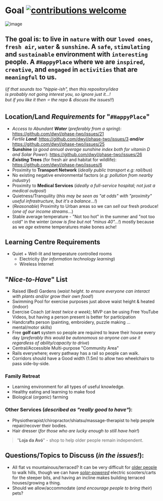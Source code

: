 # Goal [![contributions welcome](https://img.shields.io/badge/contributions-welcome-brightgreen.svg?style=flat)](https://github.com/dwyl/phase-two/issues)


![image](https://cloud.githubusercontent.com/assets/194400/21752678/9f63432c-d5d4-11e6-84ad-4b2997d9bcb3.png)

## The goal is: to live in `nature` with our `loved ones`, `fresh air`, `water` & `sunshine`. A `safe`, `stimulating` and `sustainable` environment with `interesting` people. A `#HappyPlace` where we are `inspired`, `creative`, and `engaged` in `activities` that are `meaningful` to us.

(_if that sounds too "hippie-ish", then this repository/idea  
  is probably not going interest you, so ignore just it...!  
  but if you like it then :star: the repo & discuss the issues!!_)

## **Location**/**Land** ***Requirements*** for "`#HappyPlace`"

+ _Access to Abundant_ ***Water*** (_preferably from a spring_): https://github.com/dwyl/phase-two/issues/21
+ _Fertile_ ***Land***: https://github.com/dwyl/phase-two/issues/3 ***and/or*** https://github.com/dwyl/phase-two/issues/25
+ **Sunshine** (_a good annual average sunshine index both for vitamin D and Solar Power_): https://github.com/dwyl/phase-two/issues/26
+ **_Existing_ Trees** (for fresh air and habitat for wildlife): https://github.com/dwyl/phase-two/issues/6
+ Proximity to **Transport Network** (_ideally public transport e.g: rail/bus_)
+ No existing negative environmental factors (_e.g: pollution from nearby industry_)
+ Proximity to **Medical Services** (_ideally a full-service hospital; not just a medical outpost_)
+ Quietness/Tranquility (_this may be seen as "at odds" with "proximity" useful infrastructure, but it's a balance...!_)
+ (_Reasonable_) Proximity to Urban areas so we can _sell_ our fresh produce! (_one of our income streams_...)
+ Stable average temperature - "Not too hot" in the summer and "not too cold" in the winter (_snow is fine but not "minus 40"...!_)
mostly because as we _age_ extreme temperatures make bones ache!


## **Learning Centre** Requirements

+ Quiet + Well-lit and temperature controlled rooms
  + Electricity (_for information technology learning_)
  + Wireless Internet

## "_Nice-to-Have_" List

+ Raised (Bed) Gardens (_waist height. to ensure everyone can interact with plants and/or grow their own food!_)
+ Swimming Pool for exercise purposes just above waist height & heated (indoor)
+ Exercise Coach (_at least twice a week_); MVP can be using Free YouTube Videos, but having a person present is better for participation
+ Handcrafts person (painting, embroidery, puzzle making ... mental/motor skills)
+ Free **golf cart** system so people are required to leave their house every day (_preferably this would be autonomous so anyone can use it regardless of ability/capacity to drive_)
+ Central/Accessible Multi-purpose "Community Area"
+ Rails everywhere; every pathway has a rail so people can walk.
+ Corridors should have a Good width (1.5m) to allow two wheelchairs to pass side-by-side.

### Family Retreat

+ Learning environment for all types of useful knowledge.
+ Healthy eating and learning to make food
+ Biological (_organic_) farming

### Other Services (_described as "really good to have"_):

+ Physiotherapist/chiropractor/shiatsu/massage-therapist to help people repair/recover their bodies.
+ Hair dresser (_for those who are lucky enough to still have hair!_)

> "**Loja da Avó**" - shop to help older people remain independent.


## Questions/Topics to Discuss (_in the issues!_):

+ All flat vs mountainous/terraced? It can be very difficult for [older people](https://youtu.be/0dsS6Znhw5M)
to walk hills, though we can have [_solar-powered_](https://github.com/dwyl/phase-two/issues/7)
electric scooters/carts for the steeper bits,
and having an incline makes building terraced houses/growing a thing.
+ Should we allow/accommodate (_and encourage people to bring their_) pets?

